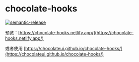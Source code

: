 # chocolate-hooks

[![semantic-release](https://img.shields.io/badge/%20%20%F0%9F%93%A6%F0%9F%9A%80-semantic--release-e10079.svg)](https://github.com/semantic-release/semantic-release)

预览：[https://chocolate-hooks.netlify.app/](https://chocolate-hooks.netlify.app/)

或者使用 [https://chocolateui.github.io/chocolate-hooks/](https://chocolateui.github.io/chocolate-hooks/)
